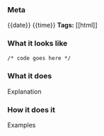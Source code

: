 ### Meta
{{date}} {{time}}
**Tags:** [[html]]

### What it looks like
```HTML file:index.html
/* code goes here */

```

### What it does
Explanation

### How it does it
Examples
